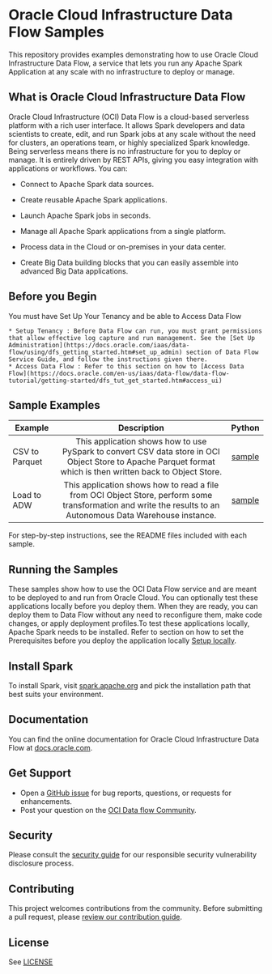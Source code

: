 # Oracle Cloud Infrastructure Data Flow Samples

This repository provides examples demonstrating how to use Oracle Cloud Infrastructure Data Flow, a service that lets you run any Apache Spark Application  at any scale with no infrastructure to deploy or manage.

## What is Oracle Cloud Infrastructure Data Flow

Oracle Cloud Infrastructure (OCI) Data Flow is a cloud-based serverless platform with a rich user interface. It allows Spark developers and data scientists to create, edit, and run Spark jobs at any scale without the need for clusters, an operations team, or highly specialized Spark knowledge. Being serverless means there is no infrastructure for you to deploy or manage. It is entirely driven by REST APIs, giving you easy integration with applications or workflows. You can:

* Connect to Apache Spark data sources.

* Create reusable Apache Spark applications.

* Launch Apache Spark jobs in seconds.

* Manage all Apache Spark applications from a single platform.

* Process data in the Cloud or on-premises in your data center.

* Create Big Data building blocks that you can easily assemble into advanced Big Data applications.

## Before you Begin

You must have Set Up Your Tenancy and be able to Access Data Flow

    * Setup Tenancy : Before Data Flow can run, you must grant permissions that allow effective log capture and run management. See the [Set Up Administration](https://docs.oracle.com/iaas/data-flow/using/dfs_getting_started.htm#set_up_admin) section of Data Flow Service Guide, and follow the instructions given there.  
    * Access Data Flow : Refer to this section on how to [Access Data Flow](https://docs.oracle.com/en-us/iaas/data-flow/data-flow-tutorial/getting-started/dfs_tut_get_started.htm#access_ui)

## Sample Examples

| Example            | Description | Python |
|-------------------|:-----------:|:------:|
| CSV to Parquet    |This application shows how to use PySpark to convert CSV data store in OCI Object Store to Apache Parquet format which is then written back to Object Store.              |[sample](./python/csv_to_parquet)|
| Load to ADW       |This application shows how to read a file from OCI Object Store, perform some transformation and write the results to an Autonomous Data Warehouse instance.              |[sample](./python/loadadw)|

For step-by-step instructions, see the README files included with each sample.

## Running the Samples

These samples show how to use the OCI Data Flow service and are meant to be deployed to and run from Oracle Cloud. You can optionally test these applications locally before you deploy them.  When they are ready, you can deploy them to Data Flow without any need to reconfigure them, make code changes, or apply deployment profiles.To test these applications locally, Apache Spark needs to be installed. Refer to section on how to set the Prerequisites before you deploy the application locally [Setup locally](https://docs.oracle.com/en-us/iaas/data-flow/data-flow-tutorial/develop-apps-locally/front.htm).

## Install Spark

To install Spark, visit [spark.apache.org](https://spark.apache.org/docs/latest/api/python/getting_started/index.html)
and pick the installation path that best suits your environment.

## Documentation

You can find the online documentation for Oracle Cloud Infrastructure Data Flow at [docs.oracle.com](https://docs.oracle.com/en-us/iaas/data-flow/using/dfs_getting_started.htm).

## Get Support

* Open a [GitHub issue](https://github.com/oracle/oracle-dataflow-samples/issues) for bug reports, questions, or requests for enhancements.
* Post your question on the [OCI Data flow Community](https://community.oracle.com/community/groundbreakers/database/nosql_database).

## Security

Please consult the [security guide](./SECURITY.md) for our responsible security
vulnerability disclosure process.

## Contributing

This project welcomes contributions from the community. Before submitting a pull
request, please [review our contribution guide](./CONTRIBUTING.md).

## License

See [LICENSE](./LICENSE.txt)
